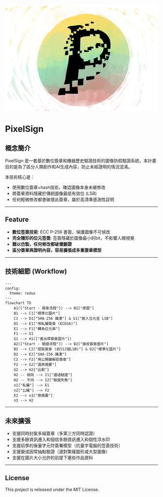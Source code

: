 ![...](https://github.com/Bar-a-killer/PixelSign/blob/main/assets/PixelSignLOGO.png)
# PixelSign


## 概念簡介

PixelSign 是一套基於數位簽章和機器歷史驗證技術的圖像防假驗證系統，本計畫目的是為了區分人類創作和AI生成內容，防止未經證明的情況混淆。

本技術核心是：
- 使用數位簽章+hash技術，確認圖像本身未被修改
- 將簽章資料隱藏於傳統圖像最低有效位 (LSB)
- 任何輕微修改都會破壞此簽章，屬於高清準感測性証明

---

## Feature

- **數位签簽技術**: ECC P-256 書簽，保護圖像不可偵改
- **完全隱形的位元签簽**: 签簽隱藏於圖像最小的bit，不影響人眼視覺
- **難以仿製，任何修改都破壞驗證**
- **區分簽章與證明內容，容易擴張成多重簽章模型**

---

## 技術細節 (Workflow)
```mermaid
---
config:
  theme: redux
---
flowchart TD
    A1(["Start - 簽章流程"]) --> B1["原圖"]
    B1 --> C1["標準化圖片"]
    C1 --> D1["SHA-256 雜湊"] & G1["嵌入位元至 LSB"]
    D1 --> E1["用私鑰簽章 (ECDSA)"]
    E1 --> F1["轉為位元串"]
    F1 --> G1
    G1 --> H1(["產出帶簽章圖片"])
    A2(["Start - 驗證流程"]) --> B2["接收簽章圖片"]
    B2 --> C2["提取簽章 (前512個LSB)"] & D2["標準化圖片"]
    D2 --> E2["SHA-256 雜湊"]
    C2 --> F2["用公開鑰解密簽章"]
    F2 --> G2["還原摘要"]
    G2 --> H2{"比較"}
    H2 -- 相同 --> I1["通過驗證"]
    H2 -- 不同 --> I2["驗證失敗"]
    n1["私鑰"] --> E1
    n2["公鑰"] --> F2
    E2 --> n3["原摘要"]
    n3 --> H2
```

---

## 未來擴張
- 支援同時封裝多組簽章（多第三方同時認證）
- 支援多餘資訊遷入和個信多餘資訊遷入和個性浮水印
- 支援前季的後量字元符簽署模型（抗量字電腦的签簽技術）
- 支援變成因常抽點驗證（適對繁複圖形或大型圖像）
- 支援在圖片大小允許的前提下塞些作品資料

---

## License

This project is released under the MIT License.